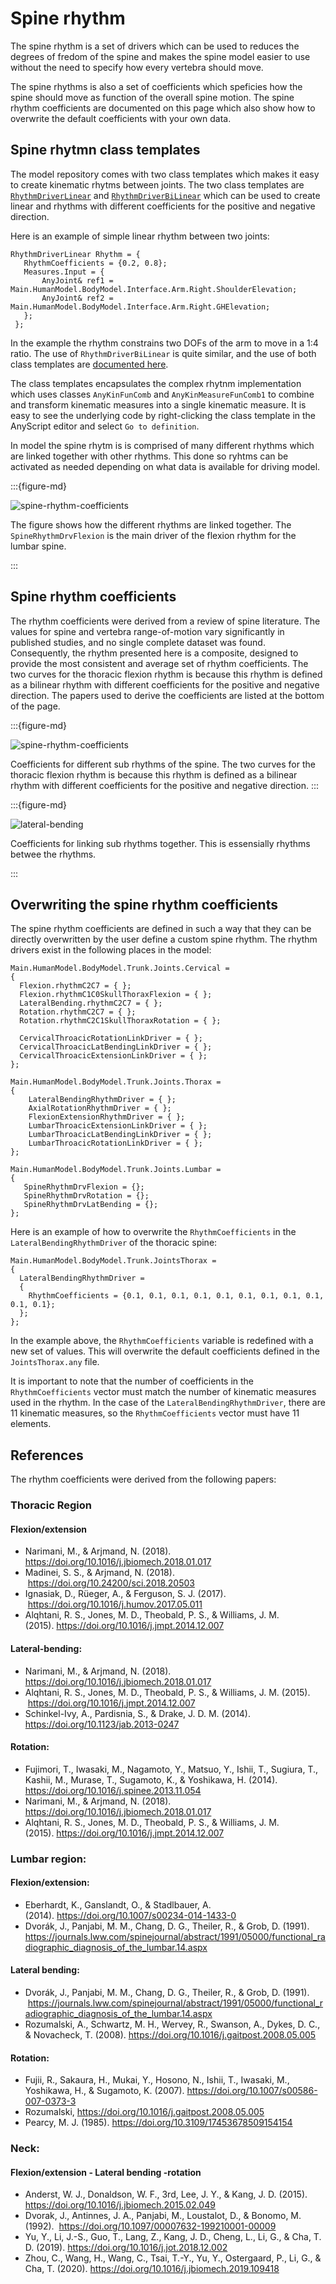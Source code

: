 # Spine rhythm

The spine rhythm is a set of drivers which can be used to reduces the degrees of
fredom of the spine and makes the spine model easier to use without the need to
specify how every vertebra should move.

The spine rhythms is also a set of coefficients which speficies how the spine
should move as function of the overall spine motion. The spine rhythm
coefficients are documented on this page which also show how to overwrite the
default coefficients with your own data.


## Spine rhytmn class templates

The model repository comes with two class templates which makes it easy to
create kinematic rhytms between joints. The two class templates are
[`RhythmDriverLinear`](Rhythms.Linear.SimpleRhythms.RhythmDriverLinear) and
[`RhythmDriverBiLinear`](Rhythms.Linear.SimpleRhythms.RhythmDriverLinear.DocsValidationTarget)
which can be used to create
linear and rhythms with different coefficients for the positive and negative
direction.

Here is an example of simple linear rhythm between two joints:

```AnyScriptDoc
RhythmDriverLinear Rhythm = {
   RhythmCoefficients = {0.2, 0.8};
   Measures.Input = {
       AnyJoint& ref1 = Main.HumanModel.BodyModel.Interface.Arm.Right.ShoulderElevation;
       AnyJoint& ref2 = Main.HumanModel.BodyModel.Interface.Arm.Right.GHElevation;
   };
 };
```

In the example the rhythm constrains two DOFs of the arm to move in a 1:4 ratio.
The use of `RhythmDriverBiLinear` is quite similar, and the use of both class
templates are [documented here](Rhythms.Linear.SimpleRhythms.any).

The class templates encapsulates the complex rhytnm implementation which uses
classes `AnyKinFunComb` and `AnyKinMeasureFunComb1` to combine and transform
kinematic measures into a single kinematic measure. It is easy to see the
underlying code by right-clicking the class template in the AnyScript editor and
select `Go to definition`.

In model the spine rhytm is is comprised of many different rhythms which are
linked together with other rhythms. This done so ryhtms can be activated as needed
depending on what data is available for driving model. 

:::{figure-md} 

![spine-rhythm-coefficients](_static/rhythm-overview.png)

The figure shows how the different rhythms are linked together. The `SpineRhythmDrvFlexion` is the main driver of the
flexion rhythm for the lumbar spine.

:::


## Spine rhythm coefficients

The rhythm coefficients were derived from a review of spine literature. The
values for spine and vertebra range-of-motion vary significantly in published
studies, and no single complete dataset was found. Consequently, the rhythm
presented here is a composite, designed to provide the most consistent and
average set of rhythm coefficients. The two curves for the thoracic flexion
rhythm is because this rhythm is defined as a bilinear rhythm with different
coefficients for the positive and negative direction. The papers used to derive
the coefficients are listed at the bottom of the page.

:::{figure-md} 

![spine-rhythm-coefficients](_static/spine-rhythm-coefficients.svg)

Coefficients for different sub rhythms of the spine. The two curves for the thoracic flexion rhythm is because 
this rhythm is defined as a bilinear rhythm with different coefficients for the positive and negative direction.
:::

:::{figure-md} 

![lateral-bending](_static/spine-link-coefficients.svg)

Coefficients for linking sub rhythms together. This is essensially rhythms betwee the rhythms.

:::



## Overwriting the spine rhythm coefficients

The spine rhythm coefficients are defined in such a way that they can be directly 
overwritten by the user define a custom spine rhythm. The rhythm drivers 
exist in the following places in the model:

```AnyScript
Main.HumanModel.BodyModel.Trunk.Joints.Cervical = 
{
  Flexion.rhythmC2C7 = { };
  Flexion.rhythmC1C0SkullThoraxFlexion = { };
  LateralBending.rhythmC2C7 = { };
  Rotation.rhythmC2C7 = { };
  Rotation.rhythmC2C1SkullThoraxRotation = { };

  CervicalThroacicRotationLinkDriver = { };
  CervicalThroacicLatBendingLinkDriver = { };
  CervicalThroacicExtensionLinkDriver = { };
}; 

Main.HumanModel.BodyModel.Trunk.Joints.Thorax = 
{
    LateralBendingRhythmDriver = { };
    AxialRotationRhythmDriver = { };
    FlexionExtensionRhythmDriver = { };
    LumbarThroacicExtensionLinkDriver = { };
    LumbarThroacicLatBendingLinkDriver = { };
    LumbarThroacicRotationLinkDriver = { };
};

Main.HumanModel.BodyModel.Trunk.Joints.Lumbar = 
{
   SpineRhythmDrvFlexion = {};
   SpineRhythmDrvRotation = {};
   SpineRhythmDrvLatBending = {};
};

```

Here is an example of how to overwrite the `RhythmCoefficients` in the
`LateralBendingRhythmDriver` of the thoracic spine:

```AnyScript
Main.HumanModel.BodyModel.Trunk.JointsThorax = 
{
  LateralBendingRhythmDriver = 
  {
    RhythmCoefficients = {0.1, 0.1, 0.1, 0.1, 0.1, 0.1, 0.1, 0.1, 0.1, 0.1, 0.1};
  };
};
```

In the example above, the `RhythmCoefficients` variable is redefined with a new
set of values. This will overwrite the default coefficients defined in the
`JointsThorax.any` file.

It is important to note that the number of coefficients in the
`RhythmCoefficients` vector must match the number of kinematic measures used in
the rhythm. In the case of the `LateralBendingRhythmDriver`, there are 11
kinematic measures, so the `RhythmCoefficients` vector must have 11 elements.




## References

The rhythm coefficients were derived from the following papers:

### Thoracic Region

#### Flexion/extension
- Narimani, M., & Arjmand, N. (2018). https://doi.org/10.1016/j.jbiomech.2018.01.017
- Madinei, S. S., & Arjmand, N. (2018).  https://doi.org/10.24200/sci.2018.20503
- Ignasiak, D., Rüeger, A., & Ferguson, S. J. (2017).  https://doi.org/10.1016/j.humov.2017.05.011
- Alqhtani, R. S., Jones, M. D., Theobald, P. S., & Williams, J. M. (2015). https://doi.org/10.1016/j.jmpt.2014.12.007

#### Lateral-bending:
- Narimani, M., & Arjmand, N. (2018). https://doi.org/10.1016/j.jbiomech.2018.01.017
- Alqhtani, R. S., Jones, M. D., Theobald, P. S., & Williams, J. M. (2015).  https://doi.org/10.1016/j.jmpt.2014.12.007
- Schinkel-Ivy, A., Pardisnia, S., & Drake, J. D. M. (2014). https://doi.org/10.1123/jab.2013-0247

#### Rotation:
- Fujimori, T., Iwasaki, M., Nagamoto, Y., Matsuo, Y., Ishii, T., Sugiura, T., Kashii, M., Murase, T., Sugamoto, K., & Yoshikawa, H. (2014). https://doi.org/10.1016/j.spinee.2013.11.054
- Narimani, M., & Arjmand, N. (2018). https://doi.org/10.1016/j.jbiomech.2018.01.017
- Alqhtani, R. S., Jones, M. D., Theobald, P. S., & Williams, J. M. (2015). https://doi.org/10.1016/j.jmpt.2014.12.007


### Lumbar region:

#### Flexion/extension:
- Eberhardt, K., Ganslandt, O., & Stadlbauer, A. (2014). https://doi.org/10.1007/s00234-014-1433-0
- Dvorák, J., Panjabi, M. M., Chang, D. G., Theiler, R., & Grob, D. (1991). https://journals.lww.com/spinejournal/abstract/1991/05000/functional_radiographic_diagnosis_of_the_lumbar.14.aspx

#### Lateral bending:
- Dvorák, J., Panjabi, M. M., Chang, D. G., Theiler, R., & Grob, D. (1991).  https://journals.lww.com/spinejournal/abstract/1991/05000/functional_radiographic_diagnosis_of_the_lumbar.14.aspx
- Rozumalski, A., Schwartz, M. H., Wervey, R., Swanson, A., Dykes, D. C., & Novacheck, T. (2008). https://doi.org/10.1016/j.gaitpost.2008.05.005

#### Rotation:
- Fujii, R., Sakaura, H., Mukai, Y., Hosono, N., Ishii, T., Iwasaki, M., Yoshikawa, H., & Sugamoto, K. (2007). https://doi.org/10.1007/s00586-007-0373-3
- Rozumalski, https://doi.org/10.1016/j.gaitpost.2008.05.005
- Pearcy, M. J. (1985). https://doi.org/10.3109/17453678509154154


### Neck:
#### Flexion/extension - Lateral bending -rotation
- Anderst, W. J., Donaldson, W. F., 3rd, Lee, J. Y., & Kang, J. D. (2015). https://doi.org/10.1016/j.jbiomech.2015.02.049
- Dvorak, J., Antinnes, J. A., Panjabi, M., Loustalot, D., & Bonomo, M. (1992).  https://doi.org/10.1097/00007632-199210001-00009
- Yu, Y., Li, J.-S., Guo, T., Lang, Z., Kang, J. D., Cheng, L., Li, G., & Cha, T. D. (2019). https://doi.org/10.1016/j.jot.2018.12.002
- Zhou, C., Wang, H., Wang, C., Tsai, T.-Y., Yu, Y., Ostergaard, P., Li, G., & Cha, T. (2020). https://doi.org/10.1016/j.jbiomech.2019.109418


